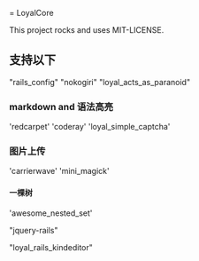 = LoyalCore

This project rocks and uses MIT-LICENSE.

## 支持以下

"rails_config"
"nokogiri"
"loyal_acts_as_paranoid"

### markdown and 语法高亮
'redcarpet'
'coderay'
'loyal_simple_captcha'

### 图片上传
'carrierwave'
'mini_magick'

#### 一棵树
'awesome_nested_set'

"jquery-rails"

"loyal_rails_kindeditor"

